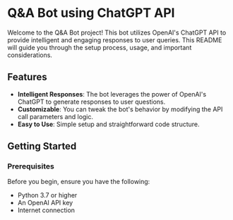 # Q&A Bot using ChatGPT API

Welcome to the Q&A Bot project! This bot utilizes OpenAI's ChatGPT API to provide intelligent and engaging responses to user queries. This README will guide you through the setup process, usage, and important considerations.

## Features

- **Intelligent Responses**: The bot leverages the power of OpenAI's ChatGPT to generate responses to user questions.
- **Customizable**: You can tweak the bot's behavior by modifying the API call parameters and logic.
- **Easy to Use**: Simple setup and straightforward code structure.

## Getting Started

### Prerequisites

Before you begin, ensure you have the following:

- Python 3.7 or higher
- An OpenAI API key
- Internet connection

